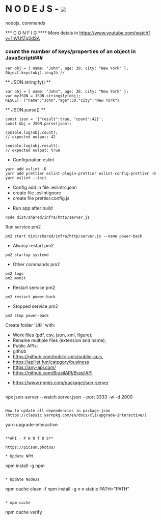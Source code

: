 # N O D E J S - ![](https://www.simform.com/wp-content/uploads/2019/11/Node.JS-Use-Cases-Cover-Image.png)

nodejs, commands 

*** C O N F I G **** More detais in https://www.youtube.com/watch?v=1nVUfZg2dSA
 
### count the number of keys/properties of an object in JavaScript###
 ``` 
var obj = { name: "John", age: 30, city: "New York" };
Object.keys(obj).length //
 ``` 
 
 
 ** JSON.stringify() ** 
   ``` 
 var obj = { name: "John", age: 30, city: "New York" };
var myJSON = JSON.stringify(obj);
RESULT: {"name":"John","age":30,"city":"New York"}
 ``` 
 
 ** JSON.parse() **
 ``` 
 const json = '{"result":true, "count":42}';
const obj = JSON.parse(json);

console.log(obj.count);
// expected output: 42

console.log(obj.result);
// expected output: true
 ``` 
 
 * Configuration eslint
 ```
 yarn add eslint -D
 yarn add prettier eslint-plugin-prettier eslint-config-prettier -D
 yarn eslint --init
 ```

 + Config add in file .eslintrc.json 
 + create file .eslintignore
 + create file prettier.config.js

* Run app after build 
 ```
node dist/shared/infra/http/server.js
 ```
 
Run service pm2
 ```
pm2 start dist/shared/infra/http/server.js --name power-back
 ```
 
* Alwasy restart pm2
 ```
pm2 startup systemd
 ```

* Other commands pm2
 ```
pm2 logs
pm2 monit
 ```
 
* Restart service pm2
 ```
pm2 restart power-back
 ```

* Stopped service pm2
 ```
pm2 stop power-back
 ```
 
Create folder 'Util' with:
 - Work files (pdf, csv, json, xml, figure);
 - Rename multiple files (extension and name);
 - Public APIs:
  - github
  - https://github.com/public-apis/public-apis, 
  - https://apilist.fun/category/business
  - https://any-api.com/
  - https://github.com/BrasilAPI/BrasilAPI


* https://www.npmjs.com/package/json-server
  ```
npx json-server --watch server.json --port 3333 -w -d 2000
  ```
  
 How to update all dependencies in package.json (https://classic.yarnpkg.com/en/docs/cli/upgrade-interactive/)
  ```
 yarn upgrade-interactive
  ```
 
**API - P H O T O S**

https://picsum.photos/

* Update NPM
 ```
 npm install -g npm
 ```
 
 * Update NodeJs
 ```
 npm cache clean -f
 npm install -g n
 n stable
 PATH="PATH"
 ```

* npm-cache
 ```
npm cache verify
 ```
